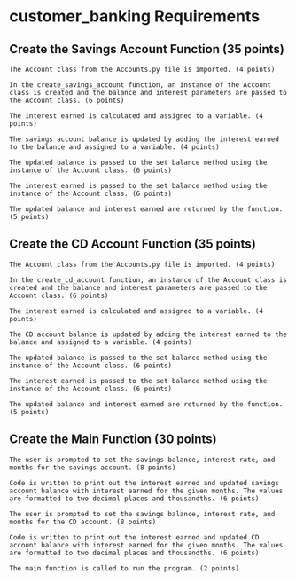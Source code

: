# customer_banking Requirements
## Create the Savings Account Function (35 points)

    The Account class from the Accounts.py file is imported. (4 points)

    In the create_savings_account function, an instance of the Account class is created and the balance and interest parameters are passed to the Account class. (6 points)

    The interest earned is calculated and assigned to a variable. (4 points)

    The savings account balance is updated by adding the interest earned to the balance and assigned to a variable. (4 points)

    The updated balance is passed to the set balance method using the instance of the Account class. (6 points)

    The interest earned is passed to the set balance method using the instance of the Account class. (6 points)

    The updated balance and interest earned are returned by the function. (5 points)

## Create the CD Account Function (35 points)

    The Account class from the Accounts.py file is imported. (4 points)

    In the create_cd_account function, an instance of the Account class is created and the balance and interest parameters are passed to the Account class. (6 points)

    The interest earned is calculated and assigned to a variable. (4 points)

    The CD account balance is updated by adding the interest earned to the balance and assigned to a variable. (4 points)

    The updated balance is passed to the set balance method using the instance of the Account class. (6 points)

    The interest earned is passed to the set balance method using the instance of the Account class. (6 points)

    The updated balance and interest earned are returned by the function. (5 points)

## Create the Main Function (30 points)

    The user is prompted to set the savings balance, interest rate, and months for the savings account. (8 points)

    Code is written to print out the interest earned and updated savings account balance with interest earned for the given months. The values are formatted to two decimal places and thousandths. (6 points)

    The user is prompted to set the savings balance, interest rate, and months for the CD account. (8 points)

    Code is written to print out the interest earned and updated CD account balance with interest earned for the given months. The values are formatted to two decimal places and thousandths. (6 points)

    The main function is called to run the program. (2 points)
